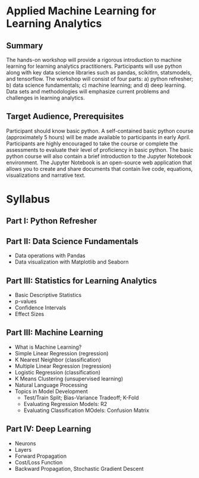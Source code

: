 # Applied Machine Learning for Learning Analytics

## Summary

The hands-on workshop will provide a rigorous introduction to machine learning for learning analytics practitioners. Participants will use python along with key data science libraries such as pandas, scikitlrn, statsmodels, and tensorflow. The workshop will consist of four parts: a) python refresher; b) data science fundamentals; c) machine learning; and d) deep learning. Data sets and methodologies will emphasize current problems and challenges in learning analytics. 

## Target Audience, Prerequisites

Participant should know basic python. A self-contained basic python course (approximately 5 hours) will be made available to participants in early April. Participants are highly encouraged to take the course or complete the assessments to evaluate their level of proficiency in basic python. The basic python course will also contain a brief introduction to the Jupyter Notebook environment.  The Jupyter Notebook is an open-source web application that allows you to create and share documents that contain live code, equations, visualizations and narrative text.

# Syllabus


## Part I: Python Refresher






## Part II: Data Science Fundamentals

  * Data operations with Pandas
  * Data visualization with Matplotlib and Seaborn
  
## Part III: Statistics for Learning Analytics
  * Basic Descriptive Statistics
  * p-values
  * Confidence Intervals
  * Effect Sizes
  
## Part III: Machine Learning


  * What is Machine Learning?
  * Simple Linear Regression (regression)
  * K Nearest Neighbor (classification)
  * Multiple Linear Regression (regression)
  * Logistic Regression (classification)
  * K Means Clustering (unsupervised learning)
  * Natural Language Processing
  * Topics in Model Development
    * Test/Train Split; Bias-Variance Tradeoff; K-Fold
    * Evaluating Regression Models: R2
    * Evaluating Classification MOdels: Confusion Matrix
    
    
## Part IV: Deep Learning
   * Neurons
   * Layers
   * Forward Propagation
   * Cost/Loss Function
   * Backward Propagation, Stochastic Gradient Descent

  
  
  
  


